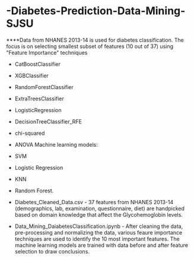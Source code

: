 # -Diabetes-Prediction-Data-Mining-SJSU

****Data from NHANES 2013-14 is used for diabetes classification. The focus is on selecting smallest subset of features (10 out of 37) using "Feature Importance" techniques

* CatBoostClassifier
* XGBClassifier
* RandomForestClassifier
* ExtraTreesClassifier
* LogisticRegression
* DecisionTreeClassifier_RFE
* chi-squared
* ANOVA
Machine learning models:
* SVM
* Logistic Regression
*  KNN
*  Random Forest.

* Diabetes_Cleaned_Data.csv - 37 features from NHANES 2013-14 (demographics, lab, examination, questionnaire, diet) are handpicked based on domain knowledge that affect the Glycohemoglobin levels.

* Data_Mining_DaiabetesClassification.ipynb - After cleaning the data, pre-processing and normalizing the data, various feaure importance techniques are used to identify the 10 most important features. The machine learning models are trained with data before and after feature selection to draw conclusions.
